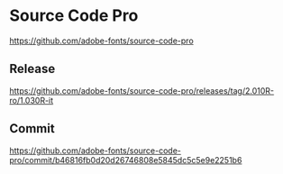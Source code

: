 Source Code Pro
===============

https://github.com/adobe-fonts/source-code-pro

Release
-------
https://github.com/adobe-fonts/source-code-pro/releases/tag/2.010R-ro/1.030R-it

Commit
------
https://github.com/adobe-fonts/source-code-pro/commit/b46816fb0d20d26746808e5845dc5c5e9e2251b6
